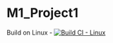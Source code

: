 # M1_Project1 
Build on Linux - [![Build CI - Linux](https://github.com/KrHarshitha/M1_Project1/actions/workflows/c-cpp.yml/badge.svg)](https://github.com/KrHarshitha/M1_Project1/actions/workflows/c-cpp.yml)
